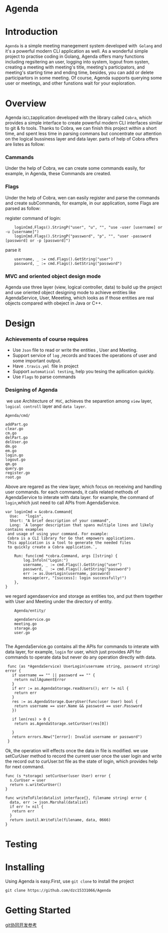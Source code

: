 # Agenda

# Introduction
``Agenda`` is a simple meeting manegement system developed with`` Golang`` and it's a powerful modern CLI application as well. As a wonderful simple project to practise coding in Golang, Agenda offers many functions including regsitering an user, logging into system, logout from systen, creating a meeting with meeting's title, meeting's participators, and meeting's starting time and ending time, besides, you can add or delete participartors in some meeting. Of course, Agenda supports querying some user or meetings, and other funstions wait for your exploration.

# Overview
Agenda is`` CLI ``application developed with the library called ``Cobra``, which provides a simple interface to create powerful modern CLI interfaces similar to git & fo tools. Thanks to Cobra, we can finish this project within a short time, and spent less time in parsing commans but concentrate our attention on the logical bussiness layer and data layer. parts of help of Cobra offers are listes as follow:

### Cammands
Under the help of Cobra, we can create some commands easily, for example, in Agenda, these Commands are created.


### Flags

Under the help of Cobra, wen can easily register and parse the commands and create subCommands, for example, in our application, some Flags are parsed as follow:

register command of login:
```
	loginCmd.Flags().StringP("user", "u", "", "use -user [username] or -u [username]")
	loginCmd.Flags().StringP("password", "p", "", "user -password [password] or -p [password]")
```
parse it

```
	username, _ := cmd.Flags().GetString("user")
	password, _ := cmd.Flags().GetString("password")
```
### MVC and oriented object design mode

Agenda use three layer (view, logical controller, data) to build up the project and use oriented object designing mode to achieve entities like AgendaService, User, Meeeting, which looks as if those entities are real objects compared with obeject in Java or C++.



# Design
### Achievements of course requires
* Use ``Json`` file to read or write the entities , User and  Meeting.
* Support service of ``log`` ,records and traces the operations of user and some important output. 
* Have ``.travis.yml ``file in project
* Support ``automatical testing``, help you tesing the apllication quickly.
* Use ``Flags`` to parse commands

### Designing of Agenda
  we use Architecture of`` MVC``, achieves the separetion among ``view`` layer, ``logical controll`` layer and ``data layer``. 
  
    Agenda/cmd/
  
    addPart.go
    clear.go	
    cm.go	
    delPart.go	
    delUser.go	
    dm.go	
    em.go	
    login.go	
    logout.go
    qm.go	
    query.go	
    register.go	
    root.go
    
 Above are regared as the view layer, which focus on receiving and handling user commands. for each commands, it calls related methods
of AgendaService to interate with data layer. for example, the command of ``login``,which just need to call APIs from AgendaService.
```
var loginCmd = &cobra.Command{
  Use:   "login",
  Short: "A brief description of your command",
  Long: `A longer description that spans multiple lines and likely contains examples
 and usage of using your command. For example:
 Cobra is a CLI library for Go that empowers applications.
 This application is a tool to generate the needed files
 to quickly create a Cobra application.`,
 
	Run: func(cmd *cobra.Command, args []string) {
		log.Infoln("Login:")
		username, _ := cmd.Flags().GetString("user")
		password, _ := cmd.Flags().GetString("password")
		err := as.UserLogin(username, password)
		message(err, "[success]: login successfully!")
	},
}
```
we regard agendaservice and storage as entities too, and put them together with User and Meeting under the directory of entity.

```
    Agenda/entity/
    
    agendaService.go	
    meeting.go	
    storage.go	
    user.go
    
 ```
 The AgendaService.go contains all the APIs for commands to interate with data layer, for example, ``login`` for user, which just provides API for commands to operate data but never do any operation directly with data.
 
 ```
  func (as *AgendaService) UserLogin(username string, password string) error {
    if username == "" || password == "" {
     return nullAgumentError
    }
    if err := as.AgendaStorage.readUsers(); err != nil {
     return err
    }
    res := as.AgendaStorage.QueryUser(func(user User) bool {
     return username == user.Name && password == user.Password
    })

    if len(res) > 0 {
     return as.AgendaStorage.setCurUser(res[0])

    }
    return errors.New("[error]: Invalid username or password")
  }
 ```
 Ok, the operation will effects once the data in file is modified. we use setCurUser method to record the current user once the user login and write the record out to curUser.txt file as the state of login, which provides help for next command.
 
 ```
 func (s *storage) setCurUser(user User) error {
   s.CurUser = user
   return s.writeCurUser()
 }
 
 func writeToFile(datalist interface{}, filename string) error {
   data, err := json.Marshal(datalist)
   if err != nil {
    return err
   }
   return ioutil.WriteFile(filename, data, 0666)
 }

 ```
 
# Testing

# Installing
Using Agenda is easy.First, use ``git clone`` to install the project

    git clone https://github.com/dzc15331066/Agenda
    
# Getting Started
 


[git协同开发参考](https://github.com/livoras/blog/issues/7)
